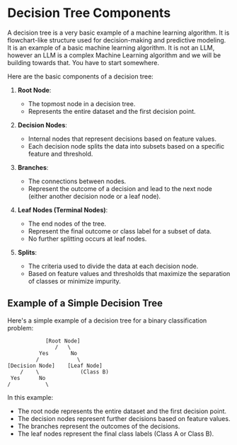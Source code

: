# Decision Tree Components

A decision tree is a very basic example of a machine learning algorithm. It is flowchart-like structure used for decision-making and predictive modeling. It is an example of a basic machine learning algorithm. It is not an LLM, however an LLM is a complex Machine Learning algorithm and we will be building towards that. You have to start somewhere. 

 Here are the basic components of a decision tree:

1. **Root Node**:
   - The topmost node in a decision tree.
   - Represents the entire dataset and the first decision point.

2. **Decision Nodes**:
   - Internal nodes that represent decisions based on feature values.
   - Each decision node splits the data into subsets based on a specific feature and threshold.

3. **Branches**:
   - The connections between nodes.
   - Represent the outcome of a decision and lead to the next node (either another decision node or a leaf node).

4. **Leaf Nodes (Terminal Nodes)**:
   - The end nodes of the tree.
   - Represent the final outcome or class label for a subset of data.
   - No further splitting occurs at leaf nodes.

5. **Splits**:
   - The criteria used to divide the data at each decision node.
   - Based on feature values and thresholds that maximize the separation of classes or minimize impurity.

## Example of a Simple Decision Tree

Here's a simple example of a decision tree for a binary classification problem:
```
            [Root Node]
               /   \
          Yes       No
         /            \
[Decision Node]    [Leaf Node]
    /    \             (Class B)
 Yes      No
/           \
```

In this example:
- The root node represents the entire dataset and the first decision point.
- The decision nodes represent further decisions based on feature values.
- The branches represent the outcomes of the decisions.
- The leaf nodes represent the final class labels (Class A or Class B).


